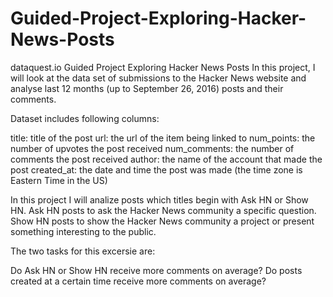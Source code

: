# Guided-Project-Exploring-Hacker-News-Posts
dataquest.io Guided Project Exploring Hacker News Posts
In this project, I will look at the data set of submissions to the Hacker News website and analyse last 12 months (up to September 26, 2016) posts and their comments.

Dataset includes following columns:

title: title of the post
url: the url of the item being linked to
num_points: the number of upvotes the post received
num_comments: the number of comments the post received
author: the name of the account that made the post
created_at: the date and time the post was made (the time zone is Eastern Time in the US)

In this project I will analize posts which titles begin with Ask HN or Show HN. 
Ask HN posts to ask the Hacker News community a specific question. 
Show HN posts to show the Hacker News community a project or present something interesting to the public.

The two tasks for this excersie are:

Do Ask HN or Show HN receive more comments on average?
Do posts created at a certain time receive more comments on average?
